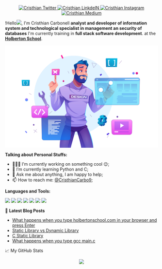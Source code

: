 
<p align="center">
<br/>
<a href="https://twitter.com/CristhianCarbo9">
  <img alt="Cristhian Twitter" width="35px" src="https://image.flaticon.com/icons/svg/2111/2111703.svg" />
</a>
<a href="https://www.linkedin.com/in/cristhian-carbonell-2b517b1b0/">
  <img alt="Cristhian LinkdeIN" width="35px" src="https://image.flaticon.com/icons/svg/2111/2111465.svg" />
</a>
<a href="https://www.instagram.com/cristhian_carbonell/">
  <img alt="Cristhian Instagram" width="35px" src="https://image.flaticon.com/icons/svg/2111/2111421.svg" />
</a>
<a href="https://medium.com/@1854">
  <img alt="Cristhian Medium" width="35px" src="https://www.flaticon.com/svg/static/icons/svg/2111/2111475.svg" />
</a>
</p>

!Hello<img src="https://media.giphy.com/media/hvRJCLFzcasrR4ia7z/giphy.gif" width="25px">, I'm Cristhian Carbonell **analyst and developer of information system and technological specialist in management an security of databases** I'm currently training in **full stack software development**. at the **[Holberton School](https://www.holbertonschool.com/)**.

<p align="center">
<img align="center" src="https://github.com/Cristhian-Carbonell/Cristhian-Carbonell/blob/main/Imagen/19362653.jpg?raw=true" />
</p>

**Talking about Personal Stuffs:**
- 👨🏽‍💻 I’m currently working on something cool :wink:;
- 🌱 I’m currently learning Python and C; 
- 💬 Ask me about anything, I am happy to help;
- 📫 How to reach me: [@CristhianCarbo9](https://twitter.com/CristhianCarbo9);

**Languages and Tools:**  

<code><img height="50" src="https://image.flaticon.com/icons/svg/1628/1628182.svg"></code>
<code><img height="50" src="https://image.flaticon.com/icons/svg/2535/2535543.svg"></code>
<code><img height="50" src="https://image.flaticon.com/icons/svg/2721/2721297.svg"></code>
<code><img height="50" src="https://image.flaticon.com/icons/svg/1680/1680899.svg"></code>
<code><img height="50" src="https://www.flaticon.com/svg/static/icons/svg/919/919837.svg"></code>
<code><img height="50" src="https://www.flaticon.com/svg/static/icons/svg/3094/3094320.svg"></code>
<code><img height="50" src="https://www.flaticon.com/svg/static/icons/svg/2535/2535518.svg"></code>

📕 **Latest Blog Posts**
<!-- BLOG-POST-LIST:START -->
- [What happens when you type holbertonschool.com in your browser and press Enter](https://medium.com/@1854/what-happens-when-you-type-holbertonschool-com-in-your-browser-and-press-enter-e8facd74057f)
- [Static Library vs Dynamic Library](https://medium.com/@1854/static-library-vs-dynamic-library-ae7f0ba4b19e)
- [C Static Library](https://medium.com/@1854/c-static-library-75673e9a3e7a)
- [What happens when you type gcc main.c](https://medium.com/@1854/what-happens-when-you-type-gcc-main-c-54f73a21b67f)
<!-- BLOG-POST-LIST:END -->


📈 My GitHub Stats

<p align="center"> <img src="https://github-readme-stats1-beryl.vercel.app/api?username=Cristhian-Carbonell&show_icons=true&theme=bear"/></p>

